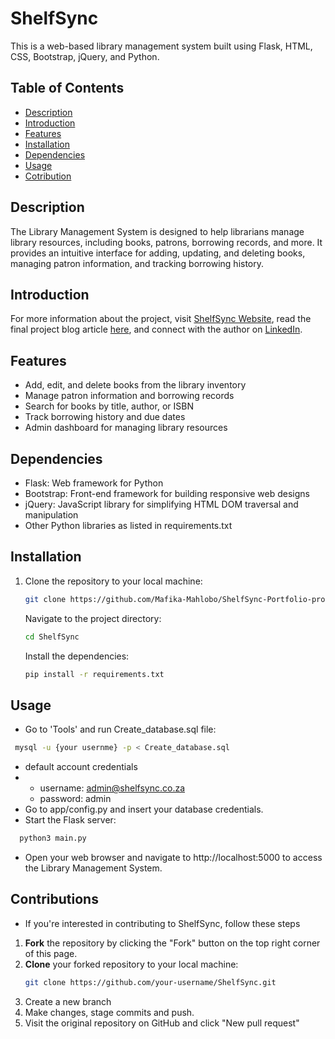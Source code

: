 # ShelfSync

This is a web-based library management system built using Flask, HTML, CSS, Bootstrap, jQuery, and Python.

## Table of Contents
- [Description](#description)
- [Introduction](#Introduction)
- [Features](#features)
- [Installation](#installation)
- [Dependencies](#dependencies)
- [Usage](#Usage)
- [Cotribution](#Contributions)


## Description
The Library Management System is designed to help librarians manage library resources, including books, patrons, borrowing records, and more. It provides an intuitive interface for adding, updating, and deleting books, managing patron information, and tracking borrowing history.

## Introduction
For more information about the project, visit [ShelfSync Website](http://Malfika.pythonanywhere.com), read the final project blog article [here](https://www.linkedin.com/posts/mafika-mahlobo-719a9a164_activity-7176371068792619008-qNjJ?utm_source=share&utm_medium=member_desktop), and connect with the author on [LinkedIn](https://www.linkedin.com/in/mafika-mahlobo-719a9a164/).

## Features
- Add, edit, and delete books from the library inventory
- Manage patron information and borrowing records
- Search for books by title, author, or ISBN
- Track borrowing history and due dates
- Admin dashboard for managing library resources

## Dependencies
- Flask: Web framework for Python
- Bootstrap: Front-end framework for building responsive web designs
- jQuery: JavaScript library for simplifying HTML DOM traversal and manipulation
- Other Python libraries as listed in requirements.txt

## Installation
1. Clone the repository to your local machine:
   ```bash
   git clone https://github.com/Mafika-Mahlobo/ShelfSync-Portfolio-project.git
   ```
   Navigate to the project directory:
   ```bash
   cd ShelfSync
   ```
   Install the dependencies:
   ```bash
   pip install -r requirements.txt
   ```

## Usage
- Go to 'Tools' and run Create_database.sql file:
```bash
 mysql -u {your usernme} -p < Create_database.sql
```
- default account credentials
- - username: admin@shelfsync.co.za
  - password: admin
- Go to app/config.py and insert your database credentials.
- Start the Flask server:
```bash
  python3 main.py
  ```
- Open your web browser and navigate to http://localhost:5000 to access the Library Management System.

## Contributions

- If you're interested in contributing to ShelfSync, follow these steps

1. **Fork** the repository by clicking the "Fork" button on the top right corner of this page.
2. **Clone** your forked repository to your local machine:
   ```bash
   git clone https://github.com/your-username/ShelfSync.git
   ```
3. Create a new branch
4. Make changes, stage commits and push.
5. Visit the original repository on GitHub and click "New pull request"
